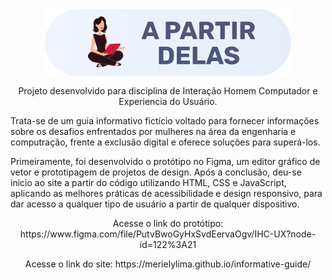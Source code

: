  <p align="center"> <img align="center" src="https://raw.githubusercontent.com/merielylima/UX-Design/a7fa7756d32b4c07b5593f390b3edfa6e7955929/img/Logo.svg"></p>

<p  align="center" >Projeto desenvolvido para disciplina de Interação Homem Computador e Experiencia do Usuário.</p>
<p> Trata-se de um guia informativo fictício voltado para fornecer informações sobre os desafios enfrentados por mulheres na área da engenharia e computração, frente a exclusão digital e oferece soluções para superá-los. </p>
<p> Primeiramente, foi desenvolvido o protótipo no Figma, um editor gráfico de vetor e prototipagem de projetos de design. Após a conclusão, deu-se inicio ao site a partir do código utilizando HTML, CSS e JavaScript, aplicando as melhores práticas de acessibilidade e design responsivo, para dar acesso a qualquer tipo de usuário a partir de qualquer dispositivo.
<p align="center"> Acesse o link do protótipo: https://www.figma.com/file/PutvBwoGyHxSvdEervaOgv/IHC-UX?node-id=122%3A21 </p>
<p align="center"> Acesse o link do site: https://merielylima.github.io/informative-guide/</p> 

